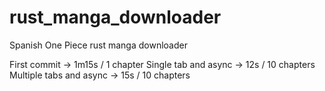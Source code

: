 # rust_manga_downloader
Spanish One Piece rust manga downloader

First commit -> 1m15s / 1 chapter
Single tab and async -> 12s / 10 chapters
Multiple tabs and async -> 15s / 10 chapters